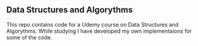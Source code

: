 ## Data Structures and Algorythms

This repo contains code for a Udemy course on Data Structures and Algorythms. While studying I have developed my own implementaions for some of the code. 

